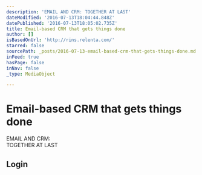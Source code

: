 ```yaml
---
description: 'EMAIL AND CRM: TOGETHER AT LAST'
dateModified: '2016-07-13T18:04:44.848Z'
datePublished: '2016-07-13T18:05:02.735Z'
title: Email-based CRM that gets things done
author: []
isBasedOnUrl: 'http://rins.relenta.com/'
starred: false
sourcePath: _posts/2016-07-13-email-based-crm-that-gets-things-done.md
inFeed: true
hasPage: false
inNav: false
_type: MediaObject

---
```

# Email-based CRM that gets things done

EMAIL AND CRM:  
TOGETHER AT LAST

<article style=""><h1>Login</h1></article>